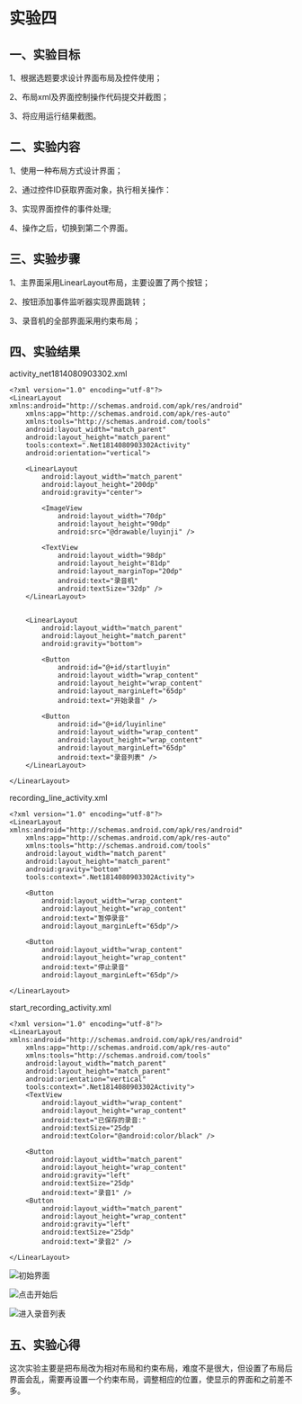 # 实验四

## 一、实验目标

1、根据选题要求设计界面布局及控件使用；

2、布局xml及界面控制操作代码提交并截图；

3、将应用运行结果截图。

## 二、实验内容

1、使用一种布局方式设计界面；

2、通过控件ID获取界面对象，执行相关操作：

3、实现界面控件的事件处理;

4、操作之后，切换到第二个界面。

## 三、实验步骤

1、主界面采用LinearLayout布局，主要设置了两个按钮；

2、按钮添加事件监听器实现界面跳转；

3、录音机的全部界面采用约束布局；

## 四、实验结果

activity_net1814080903302.xml
```
<?xml version="1.0" encoding="utf-8"?>
<LinearLayout xmlns:android="http://schemas.android.com/apk/res/android"
    xmlns:app="http://schemas.android.com/apk/res-auto"
    xmlns:tools="http://schemas.android.com/tools"
    android:layout_width="match_parent"
    android:layout_height="match_parent"
    tools:context=".Net1814080903302Activity"
    android:orientation="vertical">

    <LinearLayout
        android:layout_width="match_parent"
        android:layout_height="200dp"
        android:gravity="center">

        <ImageView
            android:layout_width="70dp"
            android:layout_height="90dp"
            android:src="@drawable/luyinji" />

        <TextView
            android:layout_width="98dp"
            android:layout_height="81dp"
            android:layout_marginTop="20dp"
            android:text="录音机"
            android:textSize="32dp" />
    </LinearLayout>


    <LinearLayout
        android:layout_width="match_parent"
        android:layout_height="match_parent"
        android:gravity="bottom">

        <Button
            android:id="@+id/startluyin"
            android:layout_width="wrap_content"
            android:layout_height="wrap_content"
            android:layout_marginLeft="65dp"
            android:text="开始录音" />

        <Button
            android:id="@+id/luyinline"
            android:layout_width="wrap_content"
            android:layout_height="wrap_content"
            android:layout_marginLeft="65dp"
            android:text="录音列表" />
    </LinearLayout>

</LinearLayout>
```

recording_line_activity.xml
```
<?xml version="1.0" encoding="utf-8"?>
<LinearLayout xmlns:android="http://schemas.android.com/apk/res/android"
    xmlns:app="http://schemas.android.com/apk/res-auto"
    xmlns:tools="http://schemas.android.com/tools"
    android:layout_width="match_parent"
    android:layout_height="match_parent"
    android:gravity="bottom"
    tools:context=".Net1814080903302Activity">

    <Button
        android:layout_width="wrap_content"
        android:layout_height="wrap_content"
        android:text="暂停录音"
        android:layout_marginLeft="65dp"/>

    <Button
        android:layout_width="wrap_content"
        android:layout_height="wrap_content"
        android:text="停止录音"
        android:layout_marginLeft="65dp"/>

</LinearLayout>
```

start_recording_activity.xml
```
<?xml version="1.0" encoding="utf-8"?>
<LinearLayout xmlns:android="http://schemas.android.com/apk/res/android"
    xmlns:app="http://schemas.android.com/apk/res-auto"
    xmlns:tools="http://schemas.android.com/tools"
    android:layout_width="match_parent"
    android:layout_height="match_parent"
    android:orientation="vertical"
    tools:context=".Net1814080903302Activity">
    <TextView
        android:layout_width="wrap_content"
        android:layout_height="wrap_content"
        android:text="已保存的录音:"
        android:textSize="25dp"
        android:textColor="@android:color/black" />

    <Button
        android:layout_width="match_parent"
        android:layout_height="wrap_content"
        android:gravity="left"
        android:textSize="25dp"
        android:text="录音1" />
    <Button
        android:layout_width="match_parent"
        android:layout_height="wrap_content"
        android:gravity="left"
        android:textSize="25dp"
        android:text="录音2" />

</LinearLayout>
```
![初始界面](https://raw.githubusercontent.com/juntao100/android-labs-2020/master/students/net1814080903302/lab4_1.jpg)

![点击开始后](https://raw.githubusercontent.com/juntao100/android-labs-2020/master/students/net1814080903302/lab4_2.jpg)

![进入录音列表](https://raw.githubusercontent.com/juntao100/android-labs-2020/master/students/net1814080903302/lab4_3.jpg)

## 五、实验心得

这次实验主要是把布局改为相对布局和约束布局，难度不是很大，但设置了布局后界面会乱，需要再设置一个约束布局，调整相应的位置，使显示的界面和之前差不多。
